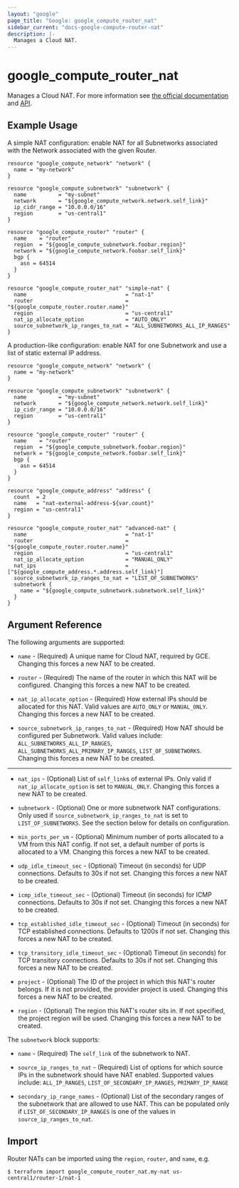 ```yaml
---
layout: "google"
page_title: "Google: google_compute_router_nat"
sidebar_current: "docs-google-compute-router-nat"
description: |-
  Manages a Cloud NAT.
---
```


# google\_compute\_router\_nat

Manages a Cloud NAT. For more information see
[the official documentation](https://cloud.google.com/nat/docs/overview)
and
[API](https://cloud.google.com/compute/docs/reference/rest/beta/routers).

## Example Usage

A simple NAT configuration: enable NAT for all Subnetworks associated with
the Network associated with the given Router.

```hcl
resource "google_compute_network" "network" {
  name = "my-network"
}

resource "google_compute_subnetwork" "subnetwork" {
  name          = "my-subnet"
  network       = "${google_compute_network.network.self_link}"
  ip_cidr_range = "10.0.0.0/16"
  region        = "us-central1"
}

resource "google_compute_router" "router" {
  name    = "router"
  region  = "${google_compute_subnetwork.foobar.region}"
  network = "${google_compute_network.foobar.self_link}"
  bgp {
    asn = 64514
  }
}

resource "google_compute_router_nat" "simple-nat" {
  name                               = "nat-1"
  router                             = "${google_compute_router.router.name}"
  region                             = "us-central1"
  nat_ip_allocate_option             = "AUTO_ONLY"
  source_subnetwork_ip_ranges_to_nat = "ALL_SUBNETWORKS_ALL_IP_RANGES"
}
```

A production-like configuration: enable NAT for one Subnetwork and use a list of
static external IP address.

```hcl
resource "google_compute_network" "network" {
  name = "my-network"
}

resource "google_compute_subnetwork" "subnetwork" {
  name          = "my-subnet"
  network       = "${google_compute_network.network.self_link}"
  ip_cidr_range = "10.0.0.0/16"
  region        = "us-central1"
}

resource "google_compute_router" "router" {
  name    = "router"
  region  = "${google_compute_subnetwork.foobar.region}"
  network = "${google_compute_network.foobar.self_link}"
  bgp {
    asn = 64514
  }
}

resource "google_compute_address" "address" {
  count  = 2
  name   = "nat-external-address-${var.count}"
  region = "us-central1"
}

resource "google_compute_router_nat" "advanced-nat" {
  name                               = "nat-1"
  router                             = "${google_compute_router.router.name}"
  region                             = "us-central1"
  nat_ip_allocate_option             = "MANUAL_ONLY"
  nat_ips                            = ["${google_compute_address.*.address.self_link}"]
  source_subnetwork_ip_ranges_to_nat = "LIST_OF_SUBNETWORKS"
  subnetwork {
    name = "${google_compute_subnetwork.subnetwork.self_link}"
  }
}
```

## Argument Reference

The following arguments are supported:

* `name` - (Required) A unique name for Cloud NAT, required by GCE. Changing
    this forces a new NAT to be created.

* `router` - (Required) The name of the router in which this NAT will be configured.
    Changing this forces a new NAT to be created.

* `nat_ip_allocate_option` - (Required) How external IPs should be allocated for
    this NAT. Valid values are `AUTO_ONLY` or `MANUAL_ONLY`. Changing this forces
    a new NAT to be created.

* `source_subnetwork_ip_ranges_to_nat` - (Required) How NAT should be configured
    per Subnetwork. Valid values include: `ALL_SUBNETWORKS_ALL_IP_RANGES`,
    `ALL_SUBNETWORKS_ALL_PRIMARY_IP_RANGES`, `LIST_OF_SUBNETWORKS`. Changing
    this forces a new NAT to be created.

- - -

* `nat_ips` - (Optional) List of `self_link`s of external IPs. Only valid if
    `nat_ip_allocate_option` is set to `MANUAL_ONLY`. Changing this forces a
    new NAT to be created.

* `subnetwork` - (Optional) One or more subnetwork NAT configurations. Only used
    if `source_subnetwork_ip_ranges_to_nat` is set to `LIST_OF_SUBNETWORKS`. See
    the section below for details on configuration.

* `min_ports_per_vm` - (Optional) Minimum number of ports allocated to a VM
    from this NAT config. If not set, a default number of ports is allocated to a VM.
    Changing this forces a new NAT to be created.

* `udp_idle_timeout_sec` - (Optional) Timeout (in seconds) for UDP connections.
    Defaults to 30s if not set. Changing this forces a new NAT to be created.

* `icmp_idle_timeout_sec` - (Optional) Timeout (in seconds) for ICMP connections.
    Defaults to 30s if not set. Changing this forces a new NAT to be created.

* `tcp_established_idle_timeout_sec` - (Optional) Timeout (in seconds) for TCP
    established connections. Defaults to 1200s if not set. Changing this forces
    a new NAT to be created.

* `tcp_transitory_idle_timeout_sec` - (Optional) Timeout (in seconds) for TCP
    transitory connections. Defaults to 30s if not set. Changing this forces a
    new NAT to be created.

* `project` - (Optional) The ID of the project in which this NAT's router belongs. If it
    is not provided, the provider project is used. Changing this forces a new NAT to be created.

* `region` - (Optional) The region this NAT's router sits in. If not specified,
    the project region will be used. Changing this forces a new NAT to be
    created.

The `subnetwork` block supports:

* `name` - (Required) The `self_link` of the subnetwork to NAT.

* `source_ip_ranges_to_nat` - (Required) List of options for which source IPs in the subnetwork
    should have NAT enabled. Supported values include: `ALL_IP_RANGES`,
    `LIST_OF_SECONDARY_IP_RANGES`, `PRIMARY_IP_RANGE`

* `secondary_ip_range_names` - (Optional) List of the secondary ranges of the subnetwork
    that are allowed to use NAT. This can be populated only if
    `LIST_OF_SECONDARY_IP_RANGES` is one of the values in `source_ip_ranges_to_nat`.

## Import

Router NATs can be imported using the `region`, `router`, and `name`, e.g.

```
$ terraform import google_compute_router_nat.my-nat us-central1/router-1/nat-1
```
